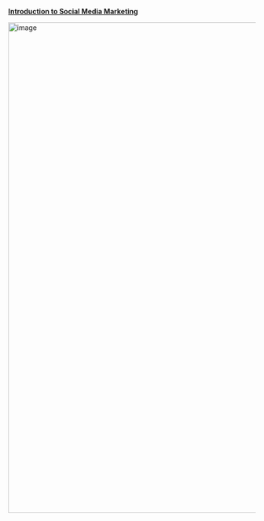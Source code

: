 [**Introduction to Social Media Marketing**](https://coursera.org/verify/NUVE2J37C6XQ)

<img width="996" alt="image" src="https://github.com/HeliosLz/Certificate/assets/131566676/3b3098f6-b098-47ac-ab0e-fced1f7d0f25">
